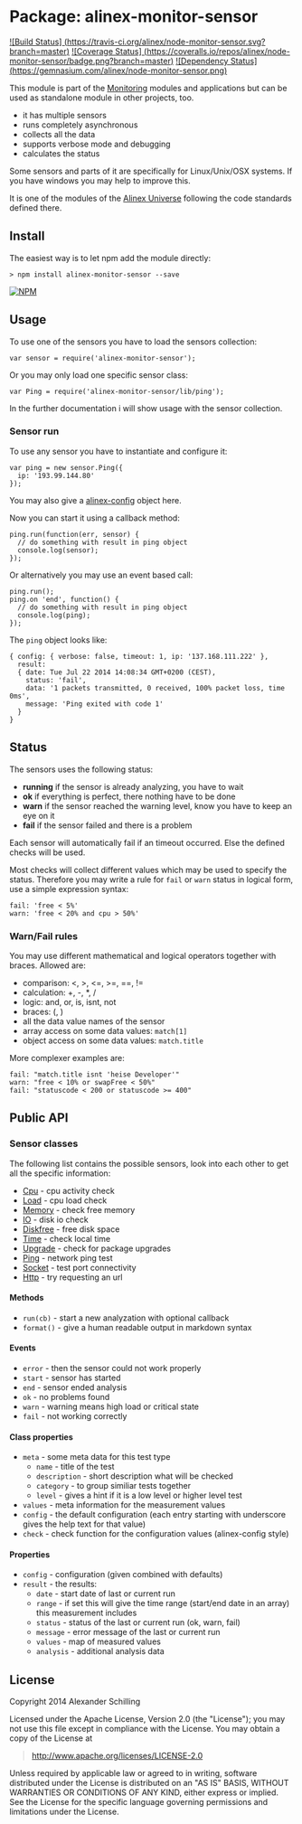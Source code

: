 Package: alinex-monitor-sensor
=================================================

[![Build Status] (https://travis-ci.org/alinex/node-monitor-sensor.svg?branch=master)](https://travis-ci.org/alinex/node-monitor-sensor)
[![Coverage Status] (https://coveralls.io/repos/alinex/node-monitor-sensor/badge.png?branch=master)](https://coveralls.io/r/alinex/node-monitor-sensor?branch=master)
[![Dependency Status] (https://gemnasium.com/alinex/node-monitor-sensor.png)](https://gemnasium.com/alinex/node-monitor-sensor)

This module is part of the [Monitoring](http://alinex.github.io/node-monitor)
modules and applications but can be used as standalone module in other projects,
too.

- it has multiple sensors
- runs completely asynchronous
- collects all the data
- supports verbose mode and debugging
- calculates the status

Some sensors and parts of it are specifically for Linux/Unix/OSX systems. If you
have windows you may help to improve this.

It is one of the modules of the [Alinex Universe](http://alinex.github.io/node-alinex)
following the code standards defined there.


Install
-------------------------------------------------

The easiest way is to let npm add the module directly:

    > npm install alinex-monitor-sensor --save

[![NPM](https://nodei.co/npm/alinex-monitor-sensor.png?downloads=true&stars=true)](https://nodei.co/npm/alinex-monitor-sensor/)


Usage
-------------------------------------------------

To use one of the sensors you have to load the sensors collection:

    var sensor = require('alinex-monitor-sensor');

Or you may only load one specific sensor class:

    var Ping = require('alinex-monitor-sensor/lib/ping');

In the further documentation i will show usage with the sensor collection.

### Sensor run

To use any sensor you have to instantiate and configure it:

    var ping = new sensor.Ping({
      ip: '193.99.144.80'
    });

You may also give a [alinex-config](http://alinex.github.io/node-config) object
here.

Now you can start it using a callback method:

    ping.run(function(err, sensor) {
      // do something with result in ping object
      console.log(sensor);
    });

Or alternatively you may use an event based call:

    ping.run();
    ping.on 'end', function() {
      // do something with result in ping object
      console.log(ping);
    });

The `ping` object looks like:

    { config: { verbose: false, timeout: 1, ip: '137.168.111.222' },
      result:
      { date: Tue Jul 22 2014 14:08:34 GMT+0200 (CEST),
        status: 'fail',
        data: '1 packets transmitted, 0 received, 100% packet loss, time 0ms',
        message: 'Ping exited with code 1'
      }
    }


Status
-------------------------------------------------
The sensors uses the following status:

- __running__ if the sensor is already analyzing, you have to wait
- __ok__ if everything is perfect, there nothing have to be done
- __warn__ if the sensor reached the warning level, know you have to keep an eye on it
- __fail__ if the sensor failed and there is a problem

Each sensor will automatically fail if an timeout occurred. Else the defined
checks will be used.

Most checks will collect different values which may be used to specify the status.
Therefore you may write a rule for `fail` or `warn` status in logical form, use
a simple expression syntax:

    fail: 'free < 5%'
    warn: 'free < 20% and cpu > 50%'

### Warn/Fail rules

You may use different mathematical and logical operators together with braces.
Allowed are:

- comparison: <, >, <=, >=, ==, !=
- calculation: +, -, *, /
- logic: and, or, is, isnt, not
- braces: (, )
- all the data value names of the sensor
- array access on some data values: `match[1]`
- object access on some data values: `match.title`

More complexer examples are:

    fail: "match.title isnt 'heise Developer'"
    warn: "free < 10% or swapFree < 50%"
    fail: "statuscode < 200 or statuscode >= 400"


Public API
-------------------------------------------------

### Sensor classes

The following list contains the possible sensors, look into each other to get
all the specific information:

- [Cpu](src/type/cpu.coffee) - cpu activity check
- [Load](src/type/load.coffee) - cpu load check
- [Memory](src/type/memory.coffee) - check free memory
- [IO](src/type/io.coffee) - disk io check
- [Diskfree](src/type/diskfree.coffee) - free disk space
- [Time](src/type/time.coffee) - check local time
- [Upgrade](src/type/upgrade.coffee) - check for package upgrades
- [Ping](src/type/ping.coffee) - network ping test
- [Socket](src/type/socket.coffee) - test port connectivity
- [Http](src/type/http.coffee) - try requesting an url

#### Methods

- `run(cb)` - start a new analyzation with optional callback
- `format()` - give a human readable output in markdown syntax

#### Events

- `error` - then the sensor could not work properly
- `start` - sensor has started
- `end` - sensor ended analysis
- `ok` - no problems found
- `warn` - warning means high load or critical state
- `fail` - not working correctly

#### Class properties

- `meta` - some meta data for this test type
  - `name` - title of the test
  - `description` - short description what will be checked
  - `category` - to group similiar tests together
  - `level` - gives a hint if it is a low level or higher level test
- `values` - meta information for the measurement values
- `config` - the default configuration
  (each entry starting with underscore gives the help text for that value)
- `check` - check function for the configuration values (alinex-config
  style)

#### Properties

- `config` - configuration (given combined with defaults)
- `result` - the results:
  - `date` - start date of last or current run
  - `range` - if set this will give the time range (start/end date in an array)
    this measurement includes
  - `status` - status of the last or current run (ok, warn, fail)
  - `message` - error message of the last or current run
  - `values` - map of measured values
  - `analysis` - additional analysis data


License
-------------------------------------------------

Copyright 2014 Alexander Schilling

Licensed under the Apache License, Version 2.0 (the "License");
you may not use this file except in compliance with the License.
You may obtain a copy of the License at

>  <http://www.apache.org/licenses/LICENSE-2.0>

Unless required by applicable law or agreed to in writing, software
distributed under the License is distributed on an "AS IS" BASIS,
WITHOUT WARRANTIES OR CONDITIONS OF ANY KIND, either express or implied.
See the License for the specific language governing permissions and
limitations under the License.
